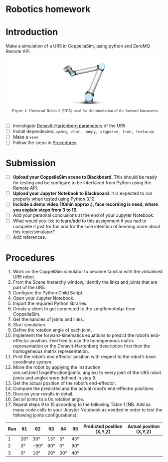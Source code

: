 # Robotics homework

# Introduction

Make a simulation of a UR5 in CoppeliaSim, using python and ZeroMQ Remote API. 

![Robot UR5](./img/ur5.png)

- [ ] Investigate [Denavit-Hartenberg parameters](https://www.mdpi.com/2218-6581/11/6/137) of the UR5 
- [ ] Install dependecies: `pyzmq, cbor, numpy, argparse, time, textwrap`
- [ ] Make a `venv`
- [ ] Follow the steps in [Procedures](#procedures)

# Submission 

- [ ] **Upload your CoppeliaSim scene to Blackboard**. This should be ready for testing and be configure to be interfaced from Python using the Remote API.
- [ ] **Upload your Jupyter Notebook to Blackboard**. It is expected to run properly when tested using Python 3.10.
- [ ] **Include a demo video (10min approx.), face recording is need, where you explain steps from 3 to 16.**
- [ ] Add your personal conclusions at the end of your Jupyter Notebook.
- [ ] What would you like to learn/add to this assignment if you had to complete it just for fun and for the sole intention of learning more about this topic/simulator?
- [ ] Add references.

# Procedures

1. Work on the CoppeliSim simulator to become familiar with the virtualised UR5 robot.
2. From the Scene hierarchy window, identify the links and joints that are part of the UR5.
3. Configure the Python Child Script.
4. Open your Jupyter Notebook.
5. Import the required Python libraries.
6. Create a client to get connected to the zmqRemoteApi from CoppeliaSim.
7. Get the handles of joints and links.
8. Start simulation.
9. Define the rotation angle of each joint.
10. Implement the forward-kinematics equations to predict the robot’s end-effector position. Feel free to use the homogeneous matrix representation or the Denavit-Hartenberg description first then the homogeneous matrix representation.
11. Print the robot’s end effector position with respect to the robot’s base coordinate system.
12. Move the robot by applying the instruction sim.setJointTargetPosition(jointx, anglex) to every joint of the UR5 robot. jointx and anglex were defined in step 9.
13. Get the actual position of the robot’s end-effector.
14. Compare the predicted and the actual robot’s end-effector positions.
15. Discuss your results in detail.
16. Set all joints to a 0o rotation angle.
17. Repeat steps 9 to 15 according to the following Table 1 (NB. Add as many code cells to your Jupyter Notebook as needed in order to test the following joints configurations):

| Run | θ1  | θ2   | θ3  | θ4  | θ5  | Predicted position (X,Y,Z) | Actual position (X,Y,Z) |
| --- | --- | ---  | --- | --- | --- | ---                        | ---                     |
| 1   | 20° | 30°  | 15° | 5°  | 45° |                            |                         |
| 2   | 0°  | −90° | 90° | 0°  | 90° |                            |                         |
| 3   | 0°  | 10°  | 20° | 30° | 40° |                            |                         |
